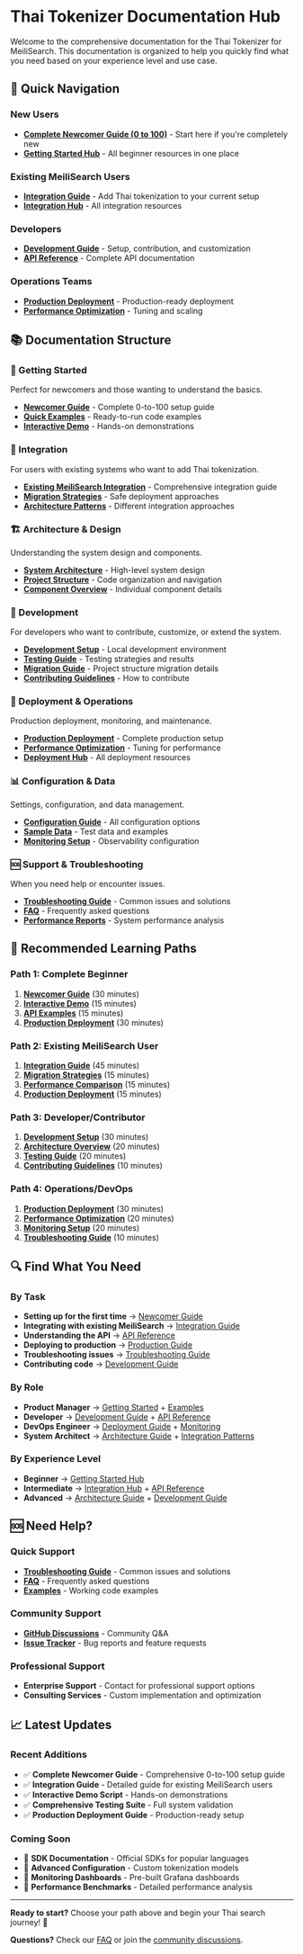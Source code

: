 # Thai Tokenizer Documentation Hub

Welcome to the comprehensive documentation for the Thai Tokenizer for MeiliSearch. This documentation is organized to help you quickly find what you need based on your experience level and use case.

## 🎯 Quick Navigation

### New Users
- **[Complete Newcomer Guide (0 to 100)](getting-started/newcomer-guide.md)** - Start here if you're completely new
- **[Getting Started Hub](getting-started/index.md)** - All beginner resources in one place

### Existing MeiliSearch Users
- **[Integration Guide](integration/existing-meilisearch-integration.md)** - Add Thai tokenization to your current setup
- **[Integration Hub](integration/index.md)** - All integration resources

### Developers
- **[Development Guide](development/README.md)** - Setup, contribution, and customization
- **[API Reference](api/index.md)** - Complete API documentation

### Operations Teams
- **[Production Deployment](deployment/production-setup-guide.md)** - Production-ready deployment
- **[Performance Optimization](deployment/PERFORMANCE_OPTIMIZATIONS.md)** - Tuning and scaling

## 📚 Documentation Structure

### 🚀 Getting Started
Perfect for newcomers and those wanting to understand the basics.

- **[Newcomer Guide](getting-started/newcomer-guide.md)** - Complete 0-to-100 setup guide
- **[Quick Examples](examples.md)** - Ready-to-run code examples
- **[Interactive Demo](../deployment/scripts/demo_thai_tokenizer.py)** - Hands-on demonstrations

### 🔄 Integration
For users with existing systems who want to add Thai tokenization.

- **[Existing MeiliSearch Integration](integration/existing-meilisearch-integration.md)** - Comprehensive integration guide
- **[Migration Strategies](integration/existing-meilisearch-integration.md#migration-strategies)** - Safe deployment approaches
- **[Architecture Patterns](integration/index.md#architecture-patterns)** - Different integration approaches

### 🏗️ Architecture & Design
Understanding the system design and components.

- **[System Architecture](architecture/index.md)** - High-level system design
- **[Project Structure](architecture/project-structure.md)** - Code organization and navigation
- **[Component Overview](architecture/components.md)** - Individual component details

### 🔧 Development
For developers who want to contribute, customize, or extend the system.

- **[Development Setup](development/README.md)** - Local development environment
- **[Testing Guide](development/testing-summary.md)** - Testing strategies and results
- **[Migration Guide](development/migration-guide.md)** - Project structure migration details
- **[Contributing Guidelines](development/contributing.md)** - How to contribute

### 🚀 Deployment & Operations
Production deployment, monitoring, and maintenance.

- **[Production Deployment](deployment/production-setup-guide.md)** - Complete production setup
- **[Performance Optimization](deployment/PERFORMANCE_OPTIMIZATIONS.md)** - Tuning for performance
- **[Deployment Hub](deployment/index.md)** - All deployment resources

### 📊 Configuration & Data
Settings, configuration, and data management.

- **[Configuration Guide](../config/index.md)** - All configuration options
- **[Sample Data](../data/index.md)** - Test data and examples
- **[Monitoring Setup](../monitoring/index.md)** - Observability configuration

### 🆘 Support & Troubleshooting
When you need help or encounter issues.

- **[Troubleshooting Guide](troubleshooting.md)** - Common issues and solutions
- **[FAQ](faq.md)** - Frequently asked questions
- **[Performance Reports](../reports/index.md)** - System performance analysis

## 🎯 Recommended Learning Paths

### Path 1: Complete Beginner
1. **[Newcomer Guide](getting-started/newcomer-guide.md)** (30 minutes)
2. **[Interactive Demo](../deployment/scripts/demo_thai_tokenizer.py)** (15 minutes)
3. **[API Examples](examples.md)** (15 minutes)
4. **[Production Deployment](deployment/production-setup-guide.md)** (30 minutes)

### Path 2: Existing MeiliSearch User
1. **[Integration Guide](integration/existing-meilisearch-integration.md)** (45 minutes)
2. **[Migration Strategies](integration/existing-meilisearch-integration.md#migration-strategies)** (15 minutes)
3. **[Performance Comparison](integration/existing-meilisearch-integration.md#monitoring-and-validation)** (15 minutes)
4. **[Production Deployment](deployment/production-setup-guide.md)** (15 minutes)

### Path 3: Developer/Contributor
1. **[Development Setup](development/README.md)** (30 minutes)
2. **[Architecture Overview](architecture/index.md)** (20 minutes)
3. **[Testing Guide](development/testing-summary.md)** (20 minutes)
4. **[Contributing Guidelines](development/contributing.md)** (10 minutes)

### Path 4: Operations/DevOps
1. **[Production Deployment](deployment/production-setup-guide.md)** (30 minutes)
2. **[Performance Optimization](deployment/PERFORMANCE_OPTIMIZATIONS.md)** (20 minutes)
3. **[Monitoring Setup](../monitoring/index.md)** (20 minutes)
4. **[Troubleshooting Guide](troubleshooting.md)** (10 minutes)

## 🔍 Find What You Need

### By Task
- **Setting up for the first time** → [Newcomer Guide](getting-started/newcomer-guide.md)
- **Integrating with existing MeiliSearch** → [Integration Guide](integration/existing-meilisearch-integration.md)
- **Understanding the API** → [API Reference](api/index.md)
- **Deploying to production** → [Production Guide](deployment/production-setup-guide.md)
- **Troubleshooting issues** → [Troubleshooting Guide](troubleshooting.md)
- **Contributing code** → [Development Guide](development/README.md)

### By Role
- **Product Manager** → [Getting Started](getting-started/index.md) + [Examples](examples.md)
- **Developer** → [Development Guide](development/README.md) + [API Reference](api/index.md)
- **DevOps Engineer** → [Deployment Guide](deployment/index.md) + [Monitoring](../monitoring/index.md)
- **System Architect** → [Architecture Guide](architecture/index.md) + [Integration Patterns](integration/index.md)

### By Experience Level
- **Beginner** → [Getting Started Hub](getting-started/index.md)
- **Intermediate** → [Integration Hub](integration/index.md) + [API Reference](api/index.md)
- **Advanced** → [Architecture Guide](architecture/index.md) + [Development Guide](development/README.md)

## 🆘 Need Help?

### Quick Support
- **[Troubleshooting Guide](troubleshooting.md)** - Common issues and solutions
- **[FAQ](faq.md)** - Frequently asked questions
- **[Examples](examples.md)** - Working code examples

### Community Support
- **[GitHub Discussions](https://github.com/your-repo/discussions)** - Community Q&A
- **[Issue Tracker](https://github.com/your-repo/issues)** - Bug reports and feature requests

### Professional Support
- **Enterprise Support** - Contact for professional support options
- **Consulting Services** - Custom implementation and optimization

## 📈 Latest Updates

### Recent Additions
- ✅ **Complete Newcomer Guide** - Comprehensive 0-to-100 setup guide
- ✅ **Integration Guide** - Detailed guide for existing MeiliSearch users
- ✅ **Interactive Demo Script** - Hands-on demonstrations
- ✅ **Comprehensive Testing Suite** - Full system validation
- ✅ **Production Deployment Guide** - Production-ready setup

### Coming Soon
- 🔄 **SDK Documentation** - Official SDKs for popular languages
- 🔄 **Advanced Configuration** - Custom tokenization models
- 🔄 **Monitoring Dashboards** - Pre-built Grafana dashboards
- 🔄 **Performance Benchmarks** - Detailed performance analysis

---

**Ready to start?** Choose your path above and begin your Thai search journey! 🚀

**Questions?** Check our [FAQ](faq.md) or join the [community discussions](https://github.com/your-repo/discussions).